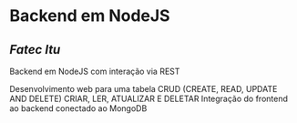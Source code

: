 # Backend em NodeJS
## _Fatec Itu_

Backend em NodeJS com interação via REST

Desenvolvimento web para uma tabela CRUD (CREATE, READ, UPDATE AND DELETE)
                                          CRIAR,  LER, ATUALIZAR E DELETAR
Integração do frontend ao backend conectado ao MongoDB
